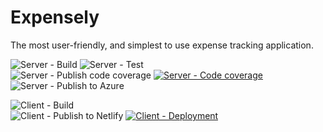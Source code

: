 # Expensely

The most user-friendly, and simplest to use expense tracking application.

![Server - Build](https://github.com/thelanmi/expensely/workflows/Server%20-%20Build/badge.svg) ![Server - Test](https://github.com/thelanmi/expensely/workflows/Server%20-%20Test/badge.svg)<br/>
![Server - Publish code coverage](https://github.com/thelanmi/expensely/workflows/Server%20-%20Publish%20code%20coverage/badge.svg) [![Server - Code coverage](https://codecov.io/gh/thelanmi/expensely/branch/main/graph/badge.svg?token=ZTAD7WPCHB)](https://codecov.io/gh/thelanmi/expensely)<br/>
![Server - Publish to Azure](https://github.com/thelanmi/expensely/workflows/Server%20-%20Publish%20to%20Azure/badge.svg)


![Client - Build](https://github.com/thelanmi/expensely/workflows/Client%20-%20Build/badge.svg)<br/>
![Client - Publish to Netlify](https://github.com/thelanmi/expensely/workflows/Client%20-%20Publish%20to%20Netlify/badge.svg) [![Client - Deployment](https://api.netlify.com/api/v1/badges/dd679110-18c1-40a3-abe9-a43b1a286fd6/deploy-status)](https://app.netlify.com/sites/expensely-app/deploys)